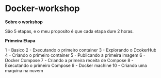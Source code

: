 # Docker-workshop

__Sobre o workshop__

São 5 etapas, e o meu proposito é que cada etapa dure 2 horas.

__Primeira Etapa__

1 - Basico
2 - Executando o primeiro container
3 - Explorando o DcokerHub
4 - Criando o primeiro container
5 - Publicando a primeira imagem
6 - Docker Compose
7 - Criando a primeira receita de Compose
8 - Executando o primeiro Compose
9 - Docker machine
10 - Criando uma maquina na nuvem
